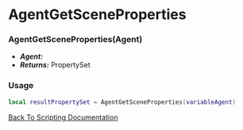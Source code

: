 # AgentGetSceneProperties

### AgentGetSceneProperties(Agent)
- ***Agent:*** 
- ***Returns:*** PropertySet

### Usage

```Lua
local resultPropertySet = AgentGetSceneProperties(variableAgent)
```


[Back To Scripting Documentation](../README.md)
